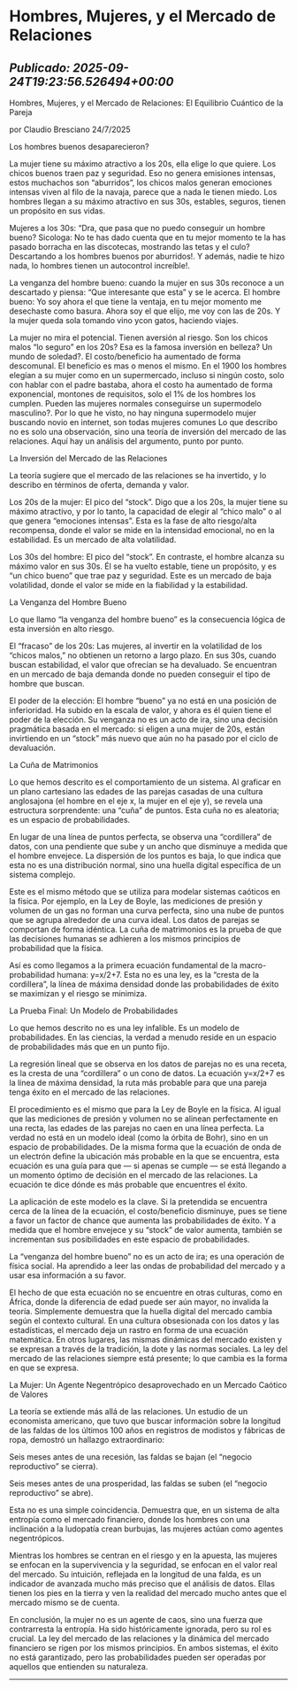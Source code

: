 # Hombres, Mujeres, y el Mercado de Relaciones
*Publicado: 2025-09-24T19:23:56.526494+00:00*
---

Hombres, Mujeres, y el Mercado de Relaciones: El Equilibrio Cuántico de la Pareja

por Claudio Bresciano 24/7/2025

Los hombres buenos desaparecieron?

La mujer tiene su máximo atractivo a los 20s, ella elige lo que quiere. Los chicos buenos traen paz y seguridad. Eso no genera emisiones intensas, estos muchachos son “aburridos”, los chicos malos generan emociones intensas viven al filo de la navaja, parece que a nada le tienen miedo. Los hombres llegan a su máximo atractivo en sus 30s, estables, seguros, tienen un propósito en sus vidas.

Mujeres a los 30s: “Dra, que pasa que no puedo conseguir un hombre bueno? Sicologa: No te has dado cuenta que en tu mejor momento te la has pasado borracha en las discotecas, mostrando las tetas y el culo? Descartando a los hombres buenos por aburridos!. Y además, nadie te hizo nada, lo hombres tienen un autocontrol increíble!.

La venganza del hombre bueno: cuando la mujer en sus 30s reconoce a un descartado y piensa: “Que interesante que esta” y se le acerca. El hombre bueno: Yo soy ahora el que tiene la ventaja, en tu mejor momento me desechaste como basura. Ahora soy el que elijo, me voy con las de 20s. Y la mujer queda sola tomando vino ycon gatos, haciendo viajes.

La mujer no mira el potencial. Tienen aversión al riesgo. Son los chicos malos “lo seguro” en los 20s? Esa es la famosa inversión en belleza? Un mundo de soledad?. El costo/beneficio ha aumentado de forma descomunal. El beneficio es mas o menos el mismo. En el 1900 los hombres elegían a su mujer como en un supermercado, incluso si ningún costo, solo con hablar con el padre bastaba, ahora el costo ha aumentado de forma exponencial, montones de requisitos, solo el 1% de los hombres los cumplen. Pueden las mujeres normales conseguirse un supermodelo masculino?. Por lo que he visto, no hay ninguna supermodelo mujer buscando novio en internet, son todas mujeres comunes Lo que describo no es solo una observación, sino una teoría de inversión del mercado de las relaciones. Aquí hay un análisis del argumento, punto por punto.

La Inversión del Mercado de las Relaciones

La teoría sugiere que el mercado de las relaciones se ha invertido, y lo describo en términos de oferta, demanda y valor.

Los 20s de la mujer: El pico del “stock”. Digo que a los 20s, la mujer tiene su máximo atractivo, y por lo tanto, la capacidad de elegir al “chico malo” o al que genera “emociones intensas”. Esta es la fase de alto riesgo/alta recompensa, donde el valor se mide en la intensidad emocional, no en la estabilidad. Es un mercado de alta volatilidad.

Los 30s del hombre: El pico del “stock”. En contraste, el hombre alcanza su máximo valor en sus 30s. Él se ha vuelto estable, tiene un propósito, y es “un chico bueno” que trae paz y seguridad. Este es un mercado de baja volatilidad, donde el valor se mide en la fiabilidad y la estabilidad.

La Venganza del Hombre Bueno

Lo que llamo “la venganza del hombre bueno” es la consecuencia lógica de esta inversión en alto riesgo.

El “fracaso” de los 20s: Las mujeres, al invertir en la volatilidad de los “chicos malos,” no obtienen un retorno a largo plazo. En sus 30s, cuando buscan estabilidad, el valor que ofrecían se ha devaluado. Se encuentran en un mercado de baja demanda donde no pueden conseguir el tipo de hombre que buscan.

El poder de la elección: El hombre “bueno” ya no está en una posición de inferioridad. Ha subido en la escala de valor, y ahora es él quien tiene el poder de la elección. Su venganza no es un acto de ira, sino una decisión pragmática basada en el mercado: si eligen a una mujer de 20s, están invirtiendo en un “stock” más nuevo que aún no ha pasado por el ciclo de devaluación.

La Cuña de Matrimonios

Lo que hemos descrito es el comportamiento de un sistema. Al graficar en un plano cartesiano las edades de las parejas casadas de una cultura anglosajona (el hombre en el eje x, la mujer en el eje y), se revela una estructura sorprendente: una “cuña” de puntos. Esta cuña no es aleatoria; es un espacio de probabilidades.

En lugar de una línea de puntos perfecta, se observa una “cordillera” de datos, con una pendiente que sube y un ancho que disminuye a medida que el hombre envejece. La dispersión de los puntos es baja, lo que indica que esta no es una distribución normal, sino una huella digital específica de un sistema complejo.

Este es el mismo método que se utiliza para modelar sistemas caóticos en la física. Por ejemplo, en la Ley de Boyle, las mediciones de presión y volumen de un gas no forman una curva perfecta, sino una nube de puntos que se agrupa alrededor de una curva ideal. Los datos de parejas se comportan de forma idéntica. La cuña de matrimonios es la prueba de que las decisiones humanas se adhieren a los mismos principios de probabilidad que la física.

Así es como llegamos a la primera ecuación fundamental de la macro-probabilidad humana: y=x/2+7. Esta no es una ley, es la “cresta de la cordillera”, la línea de máxima densidad donde las probabilidades de éxito se maximizan y el riesgo se minimiza.

La Prueba Final: Un Modelo de Probabilidades

Lo que hemos descrito no es una ley infalible. Es un modelo de probabilidades. En las ciencias, la verdad a menudo reside en un espacio de probabilidades más que en un punto fijo.

La regresión lineal que se observa en los datos de parejas no es una receta, es la cresta de una “cordillera” o un cono de datos. La ecuación y=x/2+7 es la línea de máxima densidad, la ruta más probable para que una pareja tenga éxito en el mercado de las relaciones.

El procedimiento es el mismo que para la Ley de Boyle en la física. Al igual que las mediciones de presión y volumen no se alinean perfectamente en una recta, las edades de las parejas no caen en una línea perfecta. La verdad no está en un modelo ideal (como la órbita de Bohr), sino en un espacio de probabilidades. De la misma forma que la ecuación de onda de un electrón define la ubicación más probable en la que se encuentra, esta ecuación es una guía para que — si apenas se cumple — se está llegando a un momento óptimo de decisión en el mercado de las relaciones. La ecuación te dice dónde es más probable que encuentres el éxito.

La aplicación de este modelo es la clave. Si la pretendida se encuentra cerca de la línea de la ecuación, el costo/beneficio disminuye, pues se tiene a favor un factor de chance que aumenta las probabilidades de éxito. Y a medida que el hombre envejece y su “stock” de valor aumenta, también se incrementan sus posibilidades en este espacio de probabilidades.

La “venganza del hombre bueno” no es un acto de ira; es una operación de física social. Ha aprendido a leer las ondas de probabilidad del mercado y a usar esa información a su favor.

El hecho de que esta ecuación no se encuentre en otras culturas, como en África, donde la diferencia de edad puede ser aún mayor, no invalida la teoría. Simplemente demuestra que la huella digital del mercado cambia según el contexto cultural. En una cultura obsesionada con los datos y las estadísticas, el mercado deja un rastro en forma de una ecuación matemática. En otros lugares, las mismas dinámicas del mercado existen y se expresan a través de la tradición, la dote y las normas sociales. La ley del mercado de las relaciones siempre está presente; lo que cambia es la forma en que se expresa.

La Mujer: Un Agente Negentrópico desaprovechado en un Mercado Caótico de Valores

La teoría se extiende más allá de las relaciones. Un estudio de un economista americano, que tuvo que buscar información sobre la longitud de las faldas de los últimos 100 años en registros de modistos y fábricas de ropa, demostró un hallazgo extraordinario:

Seis meses antes de una recesión, las faldas se bajan (el “negocio reproductivo” se cierra).

Seis meses antes de una prosperidad, las faldas se suben (el “negocio reproductivo” se abre).

Esta no es una simple coincidencia. Demuestra que, en un sistema de alta entropía como el mercado financiero, donde los hombres con una inclinación a la ludopatía crean burbujas, las mujeres actúan como agentes negentrópicos.

Mientras los hombres se centran en el riesgo y en la apuesta, las mujeres se enfocan en la supervivencia y la seguridad, se enfocan en el valor real del mercado. Su intuición, reflejada en la longitud de una falda, es un indicador de avanzada mucho más preciso que el análisis de datos. Ellas tienen los pies en la tierra y ven la realidad del mercado mucho antes que el mercado mismo se de cuenta.

En conclusión, la mujer no es un agente de caos, sino una fuerza que contrarresta la entropía. Ha sido históricamente ignorada, pero su rol es crucial. La ley del mercado de las relaciones y la dinámica del mercado financiero se rigen por los mismos principios. En ambos sistemas, el éxito no está garantizado, pero las probabilidades pueden ser operadas por aquellos que entienden su naturaleza.

---